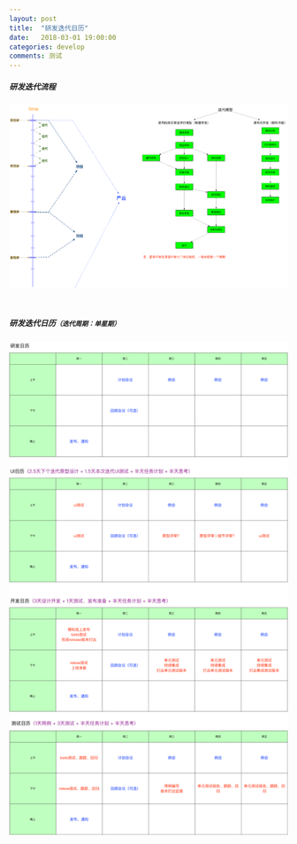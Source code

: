 ```yaml
---
layout: post
title:  "研发迭代日历"
date:   2018-03-01 19:00:00
categories: develop
comments: 测试
---
```


[development_calendar]: ../resource/20180301/development_calendar.png "研发日历"
[iteration_cycle]: ../resource/20180301/iteration_cycle.png "迭代流程"

##### 研发迭代流程
![迭代流程][iteration_cycle]

<br/>

##### 研发迭代日历<small>**（迭代周期：单星期）**</small>
![研发日历][development_calendar]
